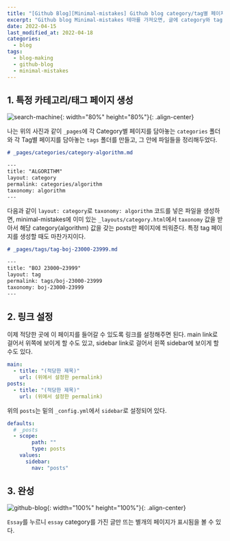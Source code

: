 ```yaml
---
title: "[Github Blog][Minimal-mistakes] Github blog category/tag별 페이지 구분"
excerpt: "Github blog Minimal-mistakes 테마를 가져오면, 글에 category와 tag를 적용할 수 있다. 이는 전부가 하나의 페이지에서 #으로 이동하는 형태인데, 보기 쉽도록 각각의 분류당 한 페이지로 구분시킨다."
date: 2022-04-15
last_modified_at: 2022-04-18
categories:
  - blog
tags:
  - blog-making
  - github-blog
  - minimal-mistakes
---
```


## 1. 특정 카테고리/태그 페이지 생성

![search-machine](https://user-images.githubusercontent.com/30232837/163798102-e79ba063-3bbe-44c4-b958-d6b5a0455733.png "search-machine"){: width="80%" height="80%"}{: .align-center}

나는 위의 사진과 같이 `_pages`에 각 Category별 페이지를 담아놓는 `categories` 폴더와 각 Tag별 페이지를 담아놓는 `tags` 폴더를 만들고, 그 안에 파일들을 정리해두었다.

```md
# _pages/categories/category-algorithm.md

---
title: "ALGORITHM"
layout: category
permalink: categories/algorithm
taxonomy: algorithm
---
```

다음과 같이 `layout: category`로 `taxonomy: algorithm` 코드를 넣은 파일을 생성하면, minimal-mistakes에 이미 있는 `_layouts/category.html`에서 `taxonomy` 값을 받아서 해당 category(algorithm) 값을 갖는 posts만 페이지에 띄워준다. 특정 tag 페이지를 생성할 때도 마찬가지이다.

```md
# _pages/tags/tag-boj-23000-23999.md

---
title: "BOJ 23000~23999"
layout: tag
permalink: tags/boj-23000-23999
taxonomy: boj-23000-23999
---
```

## 2. 링크 설정

이제 적당한 곳에 이 페이지를 들어갈 수 있도록 링크를 설정해주면 된다. main link로 걸어서 위쪽에 보이게 할 수도 있고, sidebar link로 걸어서 왼쪽 sidebar에 보이게 할 수도 있다.

```yml
main:
  - title: "(적당한 제목)"
    url: (위에서 설정한 permalink)
posts:
  - title: "(적당한 제목)"
    url: (위에서 설정한 permalink)
```

위의 `posts`는 밑의 `_config.yml`에서 `sidebar`로 설정되어 있다. 

```yml
defaults:
  # _posts
  - scope:
        path: ""
        type: posts
    values:
      sidebar:
        nav: "posts"
```

## 3. 완성

![github-blog](https://user-images.githubusercontent.com/30232837/163506247-56ad1149-97f4-4dbe-af06-4b5e507090d1.png "github-blog"){: width="100%" height="100%"}{: .align-center}

`Essay`를 누르니 `essay` category를 가진 글만 뜨는 별개의 페이지가 표시됨을 볼 수 있다.




